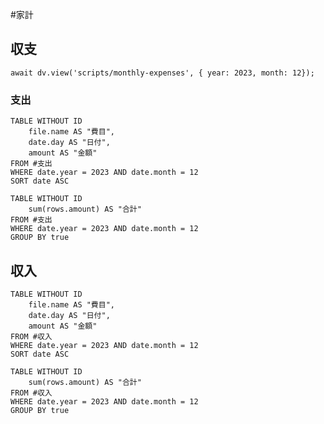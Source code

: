 #家計
## 収支
```dataviewjs
await dv.view('scripts/monthly-expenses', { year: 2023, month: 12});
```
### 支出
```dataview
TABLE WITHOUT ID
    file.name AS "費目",
    date.day AS "日付",
    amount AS "金額"
FROM #支出
WHERE date.year = 2023 AND date.month = 12
SORT date ASC
```
```dataview
TABLE WITHOUT ID
    sum(rows.amount) AS "合計"
FROM #支出
WHERE date.year = 2023 AND date.month = 12
GROUP BY true
```
## 収入
```dataview
TABLE WITHOUT ID
    file.name AS "費目",
    date.day AS "日付",
    amount AS "金額"
FROM #収入
WHERE date.year = 2023 AND date.month = 12
SORT date ASC
```
```dataview
TABLE WITHOUT ID
    sum(rows.amount) AS "合計"
FROM #収入
WHERE date.year = 2023 AND date.month = 12
GROUP BY true
```
